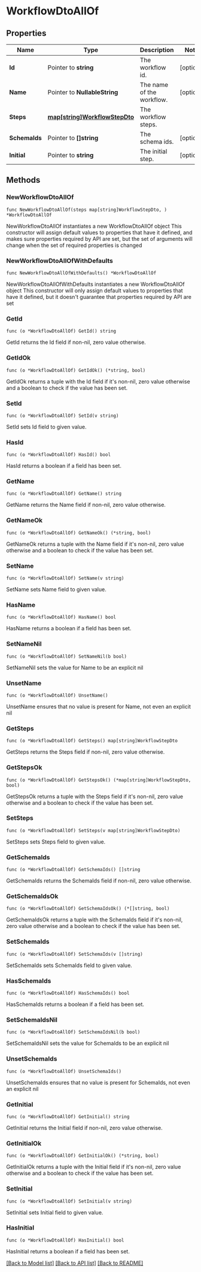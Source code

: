 # WorkflowDtoAllOf

## Properties

Name | Type | Description | Notes
------------ | ------------- | ------------- | -------------
**Id** | Pointer to **string** | The workflow id. | [optional] 
**Name** | Pointer to **NullableString** | The name of the workflow. | [optional] 
**Steps** | [**map[string]WorkflowStepDto**](WorkflowStepDto.md) | The workflow steps. | 
**SchemaIds** | Pointer to **[]string** | The schema ids. | [optional] 
**Initial** | Pointer to **string** | The initial step. | [optional] 

## Methods

### NewWorkflowDtoAllOf

`func NewWorkflowDtoAllOf(steps map[string]WorkflowStepDto, ) *WorkflowDtoAllOf`

NewWorkflowDtoAllOf instantiates a new WorkflowDtoAllOf object
This constructor will assign default values to properties that have it defined,
and makes sure properties required by API are set, but the set of arguments
will change when the set of required properties is changed

### NewWorkflowDtoAllOfWithDefaults

`func NewWorkflowDtoAllOfWithDefaults() *WorkflowDtoAllOf`

NewWorkflowDtoAllOfWithDefaults instantiates a new WorkflowDtoAllOf object
This constructor will only assign default values to properties that have it defined,
but it doesn't guarantee that properties required by API are set

### GetId

`func (o *WorkflowDtoAllOf) GetId() string`

GetId returns the Id field if non-nil, zero value otherwise.

### GetIdOk

`func (o *WorkflowDtoAllOf) GetIdOk() (*string, bool)`

GetIdOk returns a tuple with the Id field if it's non-nil, zero value otherwise
and a boolean to check if the value has been set.

### SetId

`func (o *WorkflowDtoAllOf) SetId(v string)`

SetId sets Id field to given value.

### HasId

`func (o *WorkflowDtoAllOf) HasId() bool`

HasId returns a boolean if a field has been set.

### GetName

`func (o *WorkflowDtoAllOf) GetName() string`

GetName returns the Name field if non-nil, zero value otherwise.

### GetNameOk

`func (o *WorkflowDtoAllOf) GetNameOk() (*string, bool)`

GetNameOk returns a tuple with the Name field if it's non-nil, zero value otherwise
and a boolean to check if the value has been set.

### SetName

`func (o *WorkflowDtoAllOf) SetName(v string)`

SetName sets Name field to given value.

### HasName

`func (o *WorkflowDtoAllOf) HasName() bool`

HasName returns a boolean if a field has been set.

### SetNameNil

`func (o *WorkflowDtoAllOf) SetNameNil(b bool)`

 SetNameNil sets the value for Name to be an explicit nil

### UnsetName
`func (o *WorkflowDtoAllOf) UnsetName()`

UnsetName ensures that no value is present for Name, not even an explicit nil
### GetSteps

`func (o *WorkflowDtoAllOf) GetSteps() map[string]WorkflowStepDto`

GetSteps returns the Steps field if non-nil, zero value otherwise.

### GetStepsOk

`func (o *WorkflowDtoAllOf) GetStepsOk() (*map[string]WorkflowStepDto, bool)`

GetStepsOk returns a tuple with the Steps field if it's non-nil, zero value otherwise
and a boolean to check if the value has been set.

### SetSteps

`func (o *WorkflowDtoAllOf) SetSteps(v map[string]WorkflowStepDto)`

SetSteps sets Steps field to given value.


### GetSchemaIds

`func (o *WorkflowDtoAllOf) GetSchemaIds() []string`

GetSchemaIds returns the SchemaIds field if non-nil, zero value otherwise.

### GetSchemaIdsOk

`func (o *WorkflowDtoAllOf) GetSchemaIdsOk() (*[]string, bool)`

GetSchemaIdsOk returns a tuple with the SchemaIds field if it's non-nil, zero value otherwise
and a boolean to check if the value has been set.

### SetSchemaIds

`func (o *WorkflowDtoAllOf) SetSchemaIds(v []string)`

SetSchemaIds sets SchemaIds field to given value.

### HasSchemaIds

`func (o *WorkflowDtoAllOf) HasSchemaIds() bool`

HasSchemaIds returns a boolean if a field has been set.

### SetSchemaIdsNil

`func (o *WorkflowDtoAllOf) SetSchemaIdsNil(b bool)`

 SetSchemaIdsNil sets the value for SchemaIds to be an explicit nil

### UnsetSchemaIds
`func (o *WorkflowDtoAllOf) UnsetSchemaIds()`

UnsetSchemaIds ensures that no value is present for SchemaIds, not even an explicit nil
### GetInitial

`func (o *WorkflowDtoAllOf) GetInitial() string`

GetInitial returns the Initial field if non-nil, zero value otherwise.

### GetInitialOk

`func (o *WorkflowDtoAllOf) GetInitialOk() (*string, bool)`

GetInitialOk returns a tuple with the Initial field if it's non-nil, zero value otherwise
and a boolean to check if the value has been set.

### SetInitial

`func (o *WorkflowDtoAllOf) SetInitial(v string)`

SetInitial sets Initial field to given value.

### HasInitial

`func (o *WorkflowDtoAllOf) HasInitial() bool`

HasInitial returns a boolean if a field has been set.


[[Back to Model list]](../README.md#documentation-for-models) [[Back to API list]](../README.md#documentation-for-api-endpoints) [[Back to README]](../README.md)


